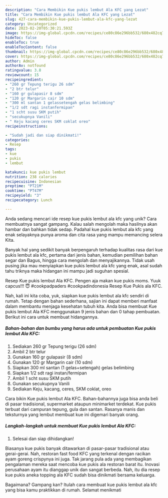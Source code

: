 ```yaml
---
description: "Cara Membikin Kue pukis lembut Ala KFC yang Lezat"
title: "Cara Membikin Kue pukis lembut Ala KFC yang Lezat"
slug: 427-cara-membikin-kue-pukis-lembut-ala-kfc-yang-lezat
category: Uncategorized
date: 2023-02-20T05:30:21.593Z
image: https://img-global.cpcdn.com/recipes/ce80c86e296bb532/680x482cq70/kue-pukis-lembut-ala-kfc-foto-resep-utama.jpg
hideToc: false
enableToc: true
enableTocContent: false
thumbnail: https://img-global.cpcdn.com/recipes/ce80c86e296bb532/680x482cq70/kue-pukis-lembut-ala-kfc-foto-resep-utama.jpg
cover: https://img-global.cpcdn.com/recipes/ce80c86e296bb532/680x482cq70/kue-pukis-lembut-ala-kfc-foto-resep-utama.jpg
author: Admin
authorAv: notfound
ratingvalue: 3.8
reviewcount: 15
recipeingredient:
- "260 gr Tepung terigu 26 sdm"
- "2 btr telur"
- "160 gr gulapasir 8 sdm"
- "120 gr Margarin cair 10 sdm"
- "300 ml santan 1 gelassetengah gelas belimbing"
- "1/2 sdt ragi instanfermipan"
- "1 scht susu SKM putih"
- "secukupnya Vanili"
- " Keju kacang ceres SKM coklat oreo"
recipeinstructions:

- "Sudah jadi dan siap dinikmati!"
categories:
- Resep
tags:
- kue
- pukis
- lembut

katakunci: kue pukis lembut 
nutrition: 238 calories
recipecuisine: Indonesian
preptime: "PT21M"
cooktime: "PT47M"
recipeyield: "3"
recipecategory: Lunch

---
```





Anda sedang mencari ide resep kue pukis lembut ala kfc yang unik? Cara membuatnya sangat gampang. Kalau salah mengolah maka hasilnya akan hambar dan bahkan tidak sedap. Padahal kue pukis lembut ala kfc yang enak selayaknya punya aroma dan cita rasa yang mampu memancing selera Kita.





Banyak hal yang sedikit banyak berpengaruh terhadap kualitas rasa dari kue pukis lembut ala kfc, pertama dari jenis bahan, kemudian pemilihan bahan segar dan Bagus, hingga cara mengolah dan menyajikannya. Tidak usah pusing jika mau menyiapkan kue pukis lembut ala kfc yang enak,      asal sudah tahu triknya maka hidangan ini mampu jadi suguhan spesial.














Resep Kue pukis lembut Ala KFC. Pengen aja makan kue pukis moms. Yuuk capcus!!! 😇 #cookpadpaders #cookpadindonesia Resep Kue Pukis ala KFC.






Nah, kali ini kita coba, yuk, siapkan kue pukis lembut ala kfc sendiri di rumah. Tetap dengan bahan sederhana, sajian ini dapat memberi manfaat dalam membantu menjaga kesehatan tubuh kita. Anda bisa membuat Kue pukis lembut Ala KFC menggunakan 9 jenis bahan dan 0 tahap pembuatan. Berikut ini cara untuk membuat hidangannya.

<!--inarticleads1-->

##### Bahan-bahan dan bumbu yang harus ada untuk pembuatan Kue pukis lembut Ala KFC:

1. Sediakan 260 gr Tepung terigu (26 sdm)
1. Ambil 2 btr telur
1. Gunakan 160 gr gulapasir (8 sdm)
1. Gunakan 120 gr Margarin cair (10 sdm)
1. Siapkan 300 ml santan (1 gelas+setengah) gelas belimbing
1. Siapkan 1/2 sdt ragi instan/fermipan
1. Ambil 1 scht susu SKM putih
1. Gunakan secukupnya Vanili
1. Sediakan  Keju, kacang, ceres, SKM coklat, oreo


Cara bikin Kue pukis lembut Ala KFC. Bahan-bahannya juga bisa anda beli di pasar tradisional, supermarket ataupun minimarket terdekat. Kue pukis terbuat dari campuran tepung, gula dan santan. Rasanya manis dan teksturnya yang lembut membuat kue ini digemari banyak orang. 

<!--inarticleads2-->

##### Langkah-langkah untuk membuat Kue pukis lembut Ala KFC:


1. Selesai dan siap dihidangkan!

Biasanya kue pukis banyak ditawarkan di pasar-pasar tradisional atau gerai-gerai. Nah, restoran fast food KFC yang terkenal dengan racikan ayam goreng crispynya ini juga. Tak jarang pula ada yang membagikan pengalaman mereka saat mencoba kue pukis ala restoran barat itu. Inovasi perusahaan ayam itu dianggap unik dan sangat berbeda. Nah, itu dia resep kue pukis aneka topping ala KFC sudah bisa dinikmati bersama keluarga. 

Bagaimana? Gampang kan? Itulah cara membuat kue pukis lembut ala kfc yang bisa kamu praktikkan di rumah. Selamat menikmati
